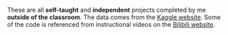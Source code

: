 These are all **self-taught** and **independent** projects completed by me **outside of the classroom**. 
The data comes from the [Kaggle website](https://www.kaggle.com/). 
Some of the code is referenced from instructional videos on the [Bilibili website](https://www.bilibili.com/?spm_id_from=333.1007.0.0).
